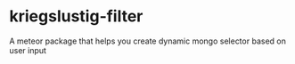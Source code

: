 # kriegslustig-filter
A meteor package that helps you create dynamic mongo selector based on user input
